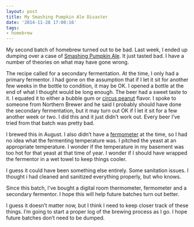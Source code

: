 ```yaml
---
layout: post
title: My Smashing Pumpkin Ale Disaster
date: '2014-11-28 17:00:16'
tags:
- homebrew
---
```


My second batch of homebrew turned out to be bad. Last week, I ended up dumping over a case of [Smashing Pumpkin Ale](http://www.northernbrewer.com/smashing-pumpkin-ale-extract-kit). It just tasted bad. I have a number of theories on what may have gone wrong.

The recipe called for a secondary fermentation. At the time, I only had a primary fermentor. I had gone on the assumption that if I let it sit for another few weeks in the bottle to condition, it may be OK. I opened a bottle at the end of what I thought would be long enough. The beer had a sweet taste to it. I equated it to either a bubble gum or [circus peanut](https://en.wikipedia.org/wiki/Circus_peanut) flavor. I spoke to someone from Northern Brewer and he said I probably should have done the secondary fermentation, but it may turn out OK if I let it sit for a few another week or two. I did this and it just didn’t work out. Every beer I’ve tried from that batch was pretty bad.

I brewed this in August. I also didn’t have a [fermometer](http://www.northernbrewer.com/fermagraf) at the time, so I had no idea what the fermenting temperature was. I pitched the yeast at an appropriate temperature. I wonder if the temperature in my basement was too hot for that yeast at that time of year. I wonder if I should have wrapped the fermentor in a wet towel to keep things cooler.

I guess it could have been something else entirely. Some sanitation issues. I thought i had cleaned and sanitized everything properly, but who knows.

Since this batch, I’ve bought a digital room thermometer, fermometer and a secondary fermentor. I hope this will help future batches turn out better.

I guess it doesn’t matter now, but I think I need to keep closer track of these things. I’m going to start a proper log of the brewing process as I go. I hope future batches don’t need to be dumped.

